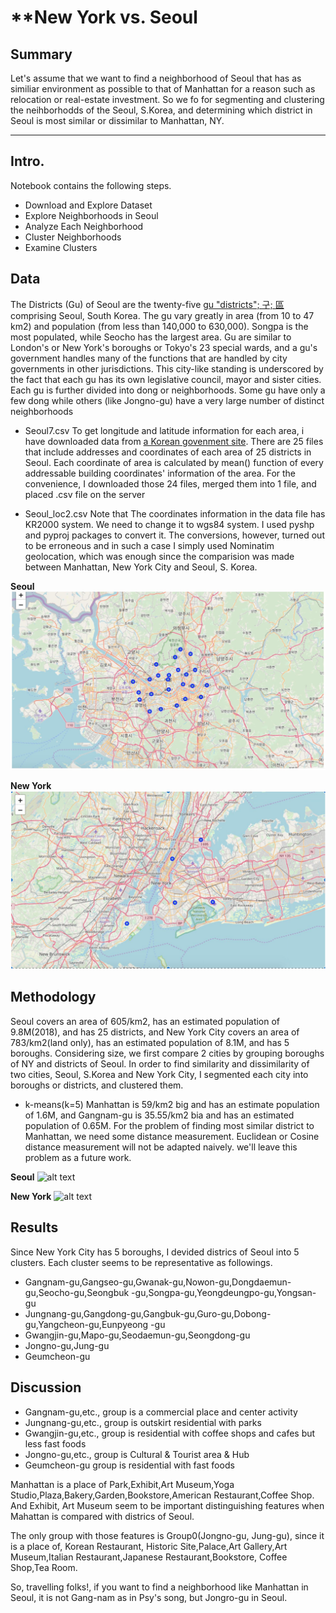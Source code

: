# **New York vs. Seoul


## Summary

Let's assume that we want to find a neighborhood of Seoul that has as similiar environment as possible to that of Manhattan for a reason such as relocation or real-estate investment. So we fo for segmenting and clustering the neihborhodds of the Seoul, S.Korea, and determining which district in Seoul is most similar or dissimilar to Manhattan, NY.


[//]: # (Image References)

[image1]: ./figures/seoul1.png "seoul"
[image2]: ./figures/newyork1.png "newyork"
[image3]: ./figures/seoul2.png "seoul"
[image4]: ./figures/newyork2.png "newyork"

---

## Intro.
Notebook contains the following steps.
* Download and Explore Dataset
* Explore Neighborhoods in Seoul
* Analyze Each Neighborhood
* Cluster Neighborhoods
* Examine Clusters

## Data
The Districts (Gu) of Seoul are the twenty-five [gu "districts"; 구; 區](https://en.wikipedia.org/wiki/List_of_districts_of_Seoul) comprising Seoul, South Korea. The gu vary greatly in area (from 10 to 47 km2) and population (from less than 140,000 to 630,000). Songpa is the most populated, while Seocho has the largest area. Gu are similar to London's or New York's boroughs or Tokyo's 23 special wards, and a gu's government handles many of the functions that are handled by city governments in other jurisdictions. This city-like standing is underscored by the fact that each gu has its own legislative council, mayor and sister cities. Each gu is further divided into dong or neighborhoods. Some gu have only a few dong while others (like Jongno-gu) have a very large number of distinct neighborhoods

- Seoul7.csv
To get longitude and latitude information for each area, i have downloaded data from [a Korean govenment site](https://www.data.go.kr/dataset/3045281/fileData.do). There are 25 files that include addresses and coordinates of each area of 25 districts in Seoul. Each coordinate of area is calculated by mean() function of every addressable building coordinates' information of the area. For the convenience, I downloaded those 24 files, merged them into 1 file, and placed .csv file on the server

- Seoul_loc2.csv
Note that The coordinates information in the data file has KR2000 system. We need to change it to wgs84 system. I used pyshp and pyproj packages to convert it. The conversions, however, turned out to be erroneous and in such a case I simply used Nominatim geolocation, which was enough since the comparision was made between Manhattan, New York City and Seoul, S. Korea.

**Seoul**
![alt text][image1]

**New York**
![alt text][image2]

## Methodology
Seoul covers an area of 605/km2, has an estimated population of 9.8M(2018), and has 25 districts, and New York City covers an area of 783/km2(land only), has an estimated population of 8.1M, and has 5 boroughs. Considering size, we first compare 2 cities by grouping boroughs of NY and districts of Seoul.
In order to find similarity and dissimilarity of two cities, Seoul, S.Korea and New York City, I segmented each city into boroughs or districts, and clustered them.

- k-means(k=5)
Manhattan is 59/km2 big and has an estimate population of 1.6M, and Gangnam-gu is 35.55/km2 bia and has an estimated population of 0.65M. For the problem of finding most similar district to Manhattan, we need some distance measurement. Euclidean or Cosine distance measurement will not be adapted naively. we'll leave this problem as a future work.

**Seoul**
![alt text][image3]

**New York**
![alt text][image3]


## Results
Since New York City has 5 boroughs, I devided districs of Seoul into 5 clusters. Each cluster seems to be representative as followings.
-  Gangnam-gu,Gangseo-gu,Gwanak-gu,Nowon-gu,Dongdaemun-gu,Seocho-gu,Seongbuk -gu,Songpa-gu,Yeongdeungpo-gu,Yongsan-gu
-  Jungnang-gu,Gangdong-gu,Gangbuk-gu,Guro-gu,Dobong-gu,Yangcheon-gu,Eunpyeong -gu
-  Gwangjin-gu,Mapo-gu,Seodaemun-gu,Seongdong-gu
-  Jongno-gu,Jung-gu
-  Geumcheon-gu

## Discussion
-  Gangnam-gu,etc., group is a commercial place and center activity
-  Jungnang-gu,etc., group is outskirt residential with parks
-  Gwangjin-gu,etc., group is residential with coffee shops and cafes but less fast foods
-  Jongno-gu,etc., group is Cultural & Tourist area & Hub
-  Geumcheon-gu group is residential with fast foods

Manhattan is a place of Park,Exhibit,Art Museum,Yoga Studio,Plaza,Bakery,Garden,Bookstore,American Restaurant,Coffee Shop. And Exhibit, Art Museum seem to be important distinguishing features when Mahattan is compared with districs of Seoul.

The only group with those features is Group0(Jongno-gu, Jung-gu), since it is a place of, Korean Restaurant, Historic Site,Palace,Art Gallery,Art Museum,Italian Restaurant,Japanese Restaurant,Bookstore, Coffee Shop,Tea Room.

So, travelling folks!, if you want to find a neighborhood like Manhattan in Seoul, it is not Gang-nam as in Psy's song, but Jongro-gu in Seoul.